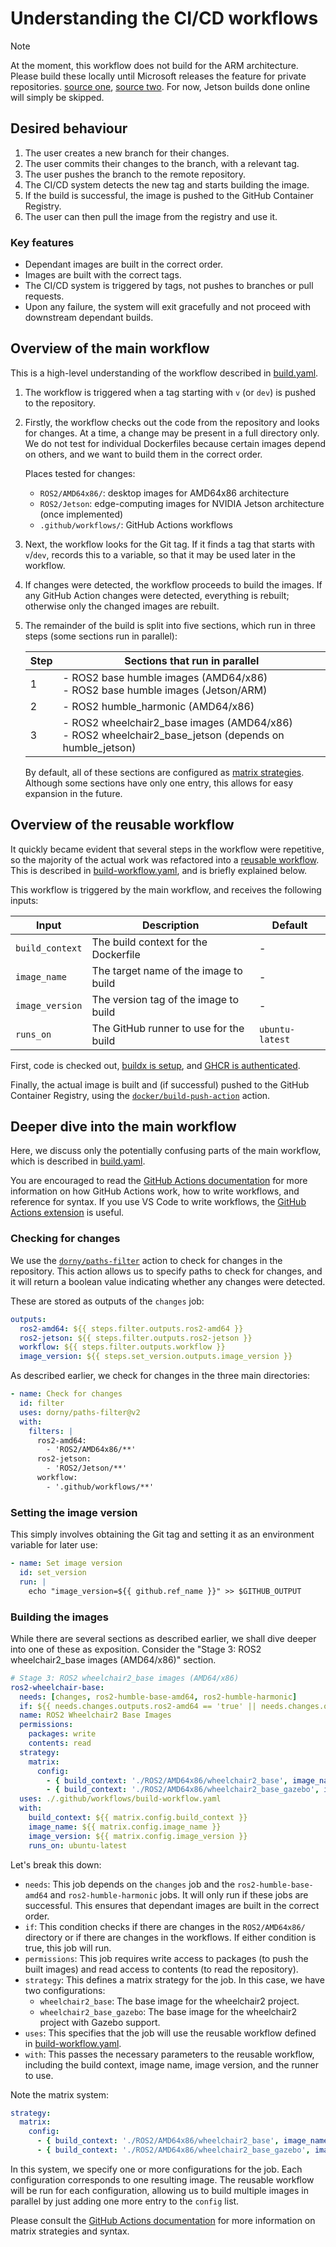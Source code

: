 # Understanding the CI/CD workflows

> [!NOTE]
> At the moment, this workflow does not build for the ARM architecture. Please build these locally until Microsoft releases the feature for private repositories. [source one](https://docs.github.com/en/actions/using-github-hosted-runners/using-github-hosted-runners/about-github-hosted-runners#standard-github-hosted-runners-for-public-repositories), [source two](https://docs.github.com/en/actions/using-github-hosted-runners/using-github-hosted-runners/about-github-hosted-runners#standard-github-hosted-runners-for--private-repositories). For now, Jetson builds done online will simply be skipped.

## Desired behaviour
1.  The user creates a new branch for their changes.
1.  The user commits their changes to the branch, with a relevant tag.
1.  The user pushes the branch to the remote repository.
1.  The CI/CD system detects the new tag and starts building the image.
1.  If the build is successful, the image is pushed to the GitHub Container Registry.
1.  The user can then pull the image from the registry and use it.

### Key features
-   Dependant images are built in the correct order.
-   Images are built with the correct tags.
-   The CI/CD system is triggered by tags, not pushes to branches or pull requests.
-   Upon any failure, the system will exit gracefully and not proceed with downstream dependant builds.

## Overview of the main workflow
This is a high-level understanding of the workflow described in [build.yaml](/.github/workflows/build.yaml).

1.  The workflow is triggered when a tag starting with `v` (or `dev`) is pushed to the repository.

1.  Firstly, the workflow checks out the code from the repository and looks for changes. At a time, a change may be present in a full directory only. We do not test for individual Dockerfiles because certain images depend on others, and we want to build them in the correct order.

    Places tested for changes:
    -   `ROS2/AMD64x86/`: desktop images for AMD64x86 architecture
    -   `ROS2/Jetson`: edge-computing images for NVIDIA Jetson architecture (once implemented)
    -   `.github/workflows/`: GitHub Actions workflows

1.  Next, the workflow looks for the Git tag. If it finds a tag that starts with `v`/`dev`, records this to a variable, so that it may be used later in the workflow.

1.  If changes were detected, the workflow proceeds to build the images. If any GitHub Action changes were detected, everything is rebuilt; otherwise only the changed images are rebuilt.

1.  The remainder of the build is split into five sections, which run in three steps (some sections run in parallel):

    | Step | Sections that run in parallel |
    | --- | --- |
    | 1 | - ROS2 base humble images (AMD64/x86) <br> - ROS2 base humble images (Jetson/ARM) |
    | 2 | - ROS2 humble_harmonic (AMD64/x86) |
    | 3 | - ROS2 wheelchair2_base images (AMD64/x86) <br> - ROS2 wheelchair2_base_jetson (depends on humble_jetson) |

    By default, all of these sections are configured as [matrix strategies](https://docs.github.com/en/actions/writing-workflows/choosing-what-your-workflow-does/running-variations-of-jobs-in-a-workflow). Although some sections have only one entry, this allows for easy expansion in the future.

## Overview of the reusable workflow
It quickly became evident that several steps in the workflow were repetitive, so the majority of the actual work was refactored into a [reusable workflow](https://docs.github.com/en/actions/sharing-automations/reusing-workflows). This is described in [build-workflow.yaml](/.github/workflows/build-workflow.yaml), and is briefly explained below.

This workflow is triggered by the main workflow, and receives the following inputs:

| Input | Description | Default |
| --- | --- | --- |
| `build_context` | The build context for the Dockerfile | - |
| `image_name` | The target name of the image to build | - |
| `image_version` | The version tag of the image to build | - |
| `runs_on` | The GitHub runner to use for the build | `ubuntu-latest` |

First, code is checked out, [buildx is setup](https://github.com/docker/setup-buildx-action/tree/v3/), and [GHCR is authenticated](https://github.com/docker/setup-buildx-action/tree/v3/).

Finally, the actual image is built and (if successful) pushed to the GitHub Container Registry, using the [`docker/build-push-action`](https://github.com/docker/build-push-action/tree/v6/) action.


## Deeper dive into the main workflow
Here, we discuss only the potentially confusing parts of the main workflow, which is described in [build.yaml](/.github/workflows/build.yaml).

You are encouraged to read the [GitHub Actions documentation](https://docs.github.com/en/actions) for more information on how GitHub Actions work, how to write workflows, and reference for syntax. If you use VS Code to write workflows, the [GitHub Actions extension](https://marketplace.visualstudio.com/items?itemName=GitHub.vscode-github-actions) is useful.

### Checking for changes
We use the [`dorny/paths-filter`](https://github.com/dorny/paths-filter/tree/v2/) action to check for changes in the repository. This action allows us to specify paths to check for changes, and it will return a boolean value indicating whether any changes were detected.

These are stored as outputs of the `changes` job:

```yaml
outputs:
  ros2-amd64: ${{ steps.filter.outputs.ros2-amd64 }}
  ros2-jetson: ${{ steps.filter.outputs.ros2-jetson }}
  workflow: ${{ steps.filter.outputs.workflow }}
  image_version: ${{ steps.set_version.outputs.image_version }}
```

As described earlier, we check for changes in the three main directories:

```yaml
- name: Check for changes
  id: filter
  uses: dorny/paths-filter@v2
  with:
    filters: |
      ros2-amd64:
        - 'ROS2/AMD64x86/**'
      ros2-jetson:
        - 'ROS2/Jetson/**'
      workflow:
        - '.github/workflows/**'
```

### Setting the image version
This simply involves obtaining the Git tag and setting it as an environment variable for later use:

```yaml
- name: Set image version
  id: set_version
  run: |
    echo "image_version=${{ github.ref_name }}" >> $GITHUB_OUTPUT
```

### Building the images
While there are several sections as described earlier, we shall dive deeper into one of these as exposition. Consider the "Stage 3: ROS2 wheelchair2_base images (AMD64/x86)" section.

```yaml
# Stage 3: ROS2 wheelchair2_base images (AMD64/x86)
ros2-wheelchair-base:
  needs: [changes, ros2-humble-base-amd64, ros2-humble-harmonic]
  if: ${{ needs.changes.outputs.ros2-amd64 == 'true' || needs.changes.outputs.workflow == 'true' }}
  name: ROS2 Wheelchair2 Base Images
  permissions:
    packages: write
    contents: read
  strategy:
    matrix:
      config:
        - { build_context: './ROS2/AMD64x86/wheelchair2_base', image_name: 'wheelchair2_base', image_version: "${{ needs.changes.outputs.image_version }}" }
        - { build_context: './ROS2/AMD64x86/wheelchair2_base_gazebo', image_name: 'wheelchair2_base_gazebo', image_version: "${{ needs.changes.outputs.image_version }}" }
  uses: ./.github/workflows/build-workflow.yaml
  with:
    build_context: ${{ matrix.config.build_context }}
    image_name: ${{ matrix.config.image_name }}
    image_version: ${{ matrix.config.image_version }}
    runs_on: ubuntu-latest
```

Let's break this down:
-   `needs`: This job depends on the `changes` job and the `ros2-humble-base-amd64` and `ros2-humble-harmonic` jobs. It will only run if these jobs are successful. This ensures that dependant images are built in the correct order.
-   `if`: This condition checks if there are changes in the `ROS2/AMD64x86/` directory or if there are changes in the workflows. If either condition is true, this job will run.
-   `permissions`: This job requires write access to packages (to push the built images) and read access to contents (to read the repository).
-   `strategy`: This defines a matrix strategy for the job. In this case, we have two configurations:
    -   `wheelchair2_base`: The base image for the wheelchair2 project.
    -   `wheelchair2_base_gazebo`: The base image for the wheelchair2 project with Gazebo support.
-   `uses`: This specifies that the job will use the reusable workflow defined in [build-workflow.yaml](/.github/workflows/build-workflow.yaml).
-   `with`: This passes the necessary parameters to the reusable workflow, including the build context, image name, image version, and the runner to use.

Note the matrix system:
```yaml
strategy:
  matrix:
    config:
      - { build_context: './ROS2/AMD64x86/wheelchair2_base', image_name: 'wheelchair2_base', image_version: "${{ needs.changes.outputs.image_version }}" }
      - { build_context: './ROS2/AMD64x86/wheelchair2_base_gazebo', image_name: 'wheelchair2_base_gazebo', image_version: "${{ needs.changes.outputs.image_version }}" }
```

In this system, we specify one or more configurations for the job. Each configuration corresponds to one resulting image. The reusable workflow will be run for each configuration, allowing us to build multiple images in parallel by just adding one more entry to the `config` list.

Please consult the [GitHub Actions documentation](https://docs.github.com/en/actions/writing-workflows/choosing-what-your-workflow-does/running-variations-of-jobs-in-a-workflow) for more information on matrix strategies and syntax.